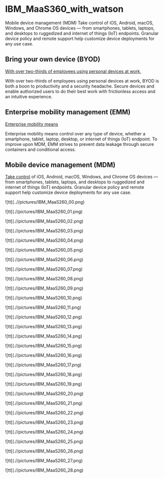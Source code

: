 # IBM_MaaS360_with_watson
Mobile device management (MDM)  Take control of iOS, Android, macOS, Windows, and Chrome OS devices — from smartphones, tablets, laptops, and desktops to ruggedized and internet of things (IoT) endpoints. Granular device policy and remote support help customize device deployments for any use case.



## Bring your own device (BYOD)

[With over two-thirds of employees using personal devices at work,](https://www.ibm.com/security/mobile/maas360/bring-your-own-device)

With over two-thirds of employees using personal devices at work, BYOD is both a boon to productivity and a security headache. Secure devices and enable authorized users to do their best work with frictionless access and an intuitive experience.



## Enterprise mobility management (EMM)

[Enterprise mobility means](https://www.ibm.com/nl-en/security/mobile/maas360/enterprise-mobility-management)

Enterprise mobility means control over any type of device, whether a smartphone, tablet, laptop, desktop, or internet of things (IoT) endpoint. To improve upon MDM, EMM strives to prevent data leakage through secure containers and conditional access.


## Mobile device management (MDM)

[Take control](https://www.ibm.com/nl-en/security/mobile/maas360/mobile-device-management) of iOS, Android, macOS, Windows, and Chrome OS devices — from smartphones, tablets, laptops, and desktops to ruggedized and internet of things (IoT) endpoints. Granular device policy and remote support help customize device deployments for any use case.


![tt[(..//pictures/IBM_MaaS260_00.png)

![tt[(.//pictures/IBM_MaaS260_01.png)

![tt[(.//pictures/IBM_MaaS260_02.png)

![tt[(.//pictures/IBM_MaaS260_03.png)

![tt[(.//pictures/IBM_MaaS260_04.png)

![tt[(.//pictures/IBM_MaaS260_05.png)

![tt[(.//pictures/IBM_MaaS260_06.png)

![tt[(.//pictures/IBM_MaaS260_07.png)

![tt[(.//pictures/IBM_MaaS260_08.png)

![tt[(.//pictures/IBM_MaaS260_09.png)

![tt[(.//pictures/IBM_MaaS260_10.png)

![tt[(.//pictures/IBM_MaaS260_11.png)

![tt[(.//pictures/IBM_MaaS260_12.png)

![tt[(.//pictures/IBM_MaaS260_13.png)

![tt[(.//pictures/IBM_MaaS260_14.png)

![tt[(.//pictures/IBM_MaaS260_15.png)

![tt[(.//pictures/IBM_MaaS260_16.png)

![tt[(.//pictures/IBM_MaaS260_17.png)

![tt[(.//pictures/IBM_MaaS260_18.png)

![tt[(.//pictures/IBM_MaaS260_19.png)

![tt[(.//pictures/IBM_MaaS260_20.png)

![tt[(.//pictures/IBM_MaaS260_21.png)

![tt[(.//pictures/IBM_MaaS260_22.png)

![tt[(.//pictures/IBM_MaaS260_23.png)

![tt[(.//pictures/IBM_MaaS260_24.png)

![tt[(.//pictures/IBM_MaaS260_25.png)

![tt[(.//pictures/IBM_MaaS260_26.png)

![tt[(.//pictures/IBM_MaaS260_27.png)

![tt[(.//pictures/IBM_MaaS260_28.png)
